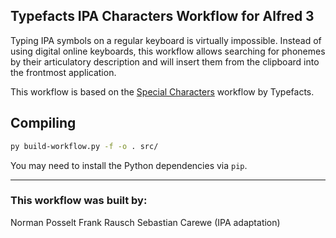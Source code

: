 ## Typefacts IPA Characters Workflow for Alfred 3

Typing IPA symbols on a regular keyboard is virtually impossible. Instead of using digital online keyboards, this workflow allows searching for phonemes by their articulatory description and will insert them from the clipboard into the frontmost application.

This workflow is based on the [Special Characters](http://typefacts.com/news/special-characters-an-alfred-app-workflow) workflow by Typefacts.

## Compiling
```bash
py build-workflow.py -f -o . src/
```
You may need to install the Python dependencies via `pip`.

---

### This workflow was built by:
Norman Posselt
Frank Rausch
Sebastian Carewe (IPA adaptation)